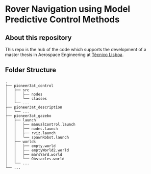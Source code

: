 # Rover Navigation using Model Predictive Control Methods

## About this repository 

This repo is the hub of the code which supports the development of a master thesis in Aerospace Engineering at [Técnico Lisboa](https://tecnico.ulisboa.pt/en/).

##  Folder Structure 


```
.
├── pioneer3at_control
│   ├── src
│   │   ├── nodes
│   │   └── classes
│   └── ...
├── pioneer3at_description
│   └── ...
├── pioneer3at_gazebo
│   ├── launch
│   │   ├── manualControl.launch
│   │   ├── nodes.launch
│   │   ├── rviz.launch
│   │   └── spawnRobot.launch
│   ├── worlds
│   │   ├── empty.world
│   │   ├── emptyWorld2.world
│   │   ├── marsYard.world
│   │   └── Obstacles.world
│   └── ...
└── ...
```
